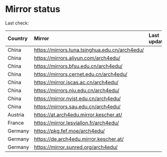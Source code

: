 <script src="./time.js"></script>
# Mirror status
Last check: <script type="text/javascript">localize(1727786665.7049367);</script>

|Country|Mirror|Last update|
|:------|:-----|:----------|
|China|https://mirrors.tuna.tsinghua.edu.cn/arch4edu/|<script type="text/javascript">localize(1727765145);</script>|
|China|https://mirrors.aliyun.com/arch4edu/|<script type="text/javascript">localize(1727765145);</script>|
|China|https://mirrors.bfsu.edu.cn/arch4edu/|<script type="text/javascript">localize(1727765145);</script>|
|China|https://mirrors.cernet.edu.cn/arch4edu/|<script type="text/javascript">localize(1727765145);</script>|
|China|https://mirror.iscas.ac.cn/arch4edu/|<script type="text/javascript">localize(1727765145);</script>|
|China|https://mirrors.nju.edu.cn/arch4edu/|<script type="text/javascript">localize(1727721797);</script>|
|China|https://mirror.nyist.edu.cn/arch4edu/|<script type="text/javascript">localize(1727721797);</script>|
|China|https://mirrors.sau.edu.cn/arch4edu/|<script type="text/javascript">localize(1727765145);</script>|
|Austria|https://at.arch4edu.mirror.kescher.at/|<script type="text/javascript">localize(1727765145);</script>|
|France|https://mirror.lesviallon.fr/arch4edu/|<script type="text/javascript">localize(1727721797);</script>|
|Germany|https://pkg.fef.moe/arch4edu/|<script type="text/javascript">localize(1727765145);</script>|
|Germany|https://de.arch4edu.mirror.kescher.at/|<script type="text/javascript">localize(1727765145);</script>|
|Germany|https://mirror.sunred.org/arch4edu/|<script type="text/javascript">localize(1727765145);</script>|

<script src="./tablefilter/tablefilter.js"></script>
<script src="./table.js"></script>